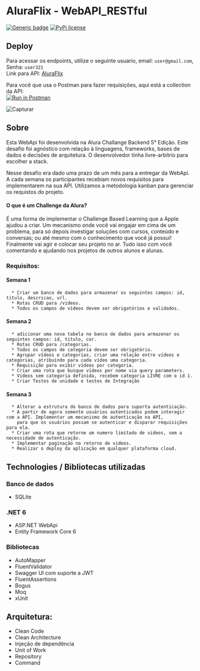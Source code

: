 # AluraFlix - WebAPI_RESTful 
[![Generic badge](https://img.shields.io/badge/Status-Finalizado-<COLOR>.svg)](https://shields.io/)
[![PyPi license](https://badgen.net/pypi/license/pip/)](https://pypi.com/project/pip/)
## Deploy

Para acessar os endpoints, utilize o seguinte usuario, email: `user@gmail.com`, Senha: `user321`</br>
Link para API: [AluraFlix](https://aluraflixapi.azurewebsites.net/swagger/index.html)</br>

Para você que usa o Postman para fazer requisições, aqui está a collection da API: </br>
[![Run in Postman](https://run.pstmn.io/button.svg)](https://app.getpostman.com/run-collection/2164b6c56662b416e384?action=collection%2Fimport)</br>

![Capturar](https://user-images.githubusercontent.com/90290547/205185875-be690612-bdfd-46b0-b5fe-94dcd187a440.PNG)


## Sobre

Esta WebApi foi desenvolvida na Alura Challange Backend 5° Edição. Este desafio foi agnóstico com relação à linguagens, frameworks, 
bases de dados e decisões de arquitetura. O desenvolvedor tinha livre-arbítrio para escolher a stack.

Nesse desafio era dado uma prazo de um mês para a entregar da WebApi. A cada semana 
os participantes recebiam novos requisitos para implementarem na sua API. Utilizamos a metodologia kanban para gerenciar os requistos do projeto.

#### O que é um Challenge da Alura?
É uma forma de implementar o Challenge Based Learning que a Apple ajudou a criar. Um mecanismo onde você vai engajar em cima de um problema,
para só depois investigar soluções com cursos, conteúdo e conversas; ou até mesmo com o conhecimento que você já possui! Finalmente vai agir e colocar
seu projeto no ar. Tudo isso com você comentando e ajudando nos projetos de outros alunos e alunas.

### Requisitos: 

  #### Semana 1
      * Criar um banco de dados para armazenar os seguintes campos: id, titulo, descricao, url.
      * Rotas CRUD para /videos.
      * Todos os campos de vídeos devem ser obrigatórios e validados.
 
   #### Semana 2
      * adicionar uma nova tabela no banco de dados para armazenar os seguintes campos: id, titulo, cor.
      * Rotas CRUD para /categorias.
      * Todos os campos de categoria devem ser obrigatório.
      * Agrupar vídeos e categorias, criar uma relação entre vídeos e categorias, atribuindo para cada vídeo uma categoria.
      * Requisição para exibir vídeos por categoria.
      * Criar uma rota que busque vídeos por nome via query parameters.
      * Videos sem categoria definida, recebem categoria LIVRE com o id 1.
      * Criar Testes de unidade e testes de Integração

   #### Semana 3
      * Alterar a estrutura do banco de dados para suporta autenticação.
      * A partir de agora somente usuários autenticados podem interagir com a API. Implementar um mecanismo de autenticação na API,
        para que os usuários possam se autenticar e disparar requisições para ela.
      * Criar uma rota que retorne um numero limitado de videos, sem a necessidade de autenticação.
      * Implementar paginação no retorno de videos.
      * Realizar o deploy da aplicação em qualquer plataforma cloud.

## Technologies / Bibliotecas utilizadas

### Banco de dados
* SQLite

### .NET 6
* ASP.NET WebApi
* Entity Framework Core 6

### Bibliotecas
* AutoMapper
* FluentValidator
* Swagger UI com suporte a JWT 
* FluentAssertions
* Bogus
* Moq
* xUnit
    
## Arquitetura:

* Clean Code
* Clean Architecture
* Injeção de dependência
* Unit of Work
* Repository
* Command 

